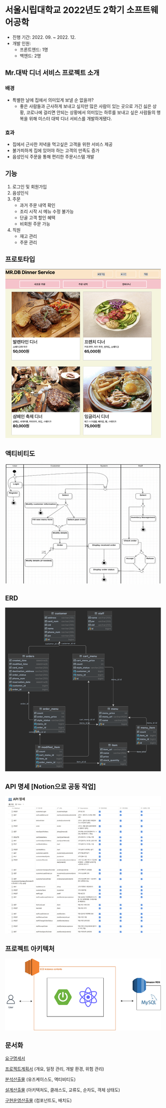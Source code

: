 # 서울시립대학교 2022년도 2학기 소프트웨어공학
- 진행 기간: 2022. 09. ~ 2022. 12.
- 개발 인원: 
    - 프론트엔드: 1명
    - 백엔드: 2명

## Mr.대박 디너 서비스 프로젝트 소개

### 배경
- 특별한 날에 집에서 의미있게 보낼 순 없을까?
    + 좋은 사람들과 근사하게 보내고 싶지만 많은 사람이 있는 곳으로 가긴 싫은 상황, 코로나에 걸리면 안되는 상황에서 의미있는 하루를 보내고 싶은 사람들의 행복을 위해 미스터 대박 디너 서비스를 개발하게됐다.

### 효과
- 집에서 근사한 저녁을 먹고싶은 고객을 위한 서비스 제공
- 불가피하게 집에 있어야 하는 고객의 만족도 증가
- 음성인식 주문을 통해 편리한 주문시스템 개발

## 기능
1. 로그인 및 회원가입
2. 음성인식
3. 주문
    - 과거 주문 내역 확인
    - 조리 시작 시 메뉴 수정 불가능
    - 단골 고객 할인 혜택
    - 비회원 주문 가능
4. 직원 
    - 재고 관리
    - 주문 관리
    
## 프로토타입
<img width = "630" src="./img/homepage.png"/>

## 액티비티도
<img width = "700" src="./img/activity.png"/>

## ERD
<img width = "650" src="./img/dinnerERD.png"/>

## API 명세 [Notion으로 공동 작업]
<img src="./img/dinnerAPI.png"/>

## 프로젝트 아키텍처
<img src="./img/dinnerArchitecture.png">

## 문서화
[요구명세서](./docs/미스터대박디너서비스(2022_2)_수정본.pdf)

[프로젝트계획서](./docs/SE_02_추앙해_프로젝트계획.docx) (개요, 일정 관리, 개발 환경, 위험 관리)

[분석산출물](./docs/SE_02_추앙해_분석산출물.docx) (유즈케이스도, 액티비티도)

[설계산출물](./docs/SE_02_추앙해_설계산출물.doc) (아키텍처도, 클래스도, 교류도, 순차도, 객체 상태도)

[구현운영산출물](./docs/SE_02_추앙해_구현운영산출물.doc) (컴포넌트도, 배치도)
